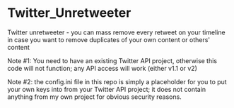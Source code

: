 # Twitter_Unretweeter

Twitter unretweeter - you can mass remove every retweet on your timeline in case you want to remove duplicates of your own content or others' content

Note #1: You need to have an existing Twitter API project, otherwise this code will not function; any API access will work (either v1.1 or v2)

Note #2: the config.ini file in this repo is simply a placeholder for you to put your own keys into from your Twitter API project; it does not contain anything from my own project for obvious security reasons.
